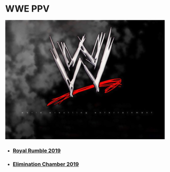 # WWE PPV

![](logo.jpg)

- ### [Royal Rumble 2019](2019/WWE-Royal-Rumble-2019/readme.md)

- ### [Elimination Chamber 2019](2019/WWE-Elimination-Chamber-2019/readme.md)
